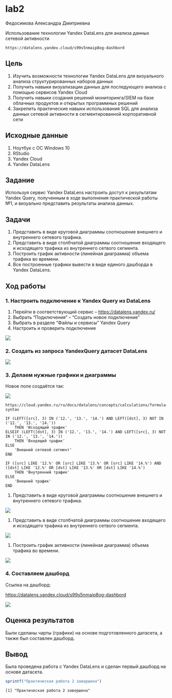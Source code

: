 # lab2
Федосимова Александра Дмитриевна

Использование технологии Yandex DataLens для анализа данных сетевой
активности

    https://datalens.yandex.cloud/s99s5nmaip8og-dashbord

## Цель

1.  Изучить возможности технологии Yandex DataLens для визуального
    анализа структурированных наборов данных
2.  Получить навыки визуализации данных для последующего анализа с
    помощью сервисов Yandex Cloud
3.  Получить навыки создания решений мониторинга/SIEM на базе облачных
    продуктов и открытых программных решений
4.  Закрепить практические навыки использования SQL для анализа данных
    сетевой активности в сегментированной корпоративной сети

## Исходные данные

1.  Ноутбук с ОС Windows 10
2.  RStudio
3.  Yandex Cloud
4.  Yandex DataLens

## Задание

Используя сервис Yandex DataLens настроить доступ к результатам Yandex
Query, полученным в ходе выполнения практической работы №1, и визуально
представить результаты анализа данных.

## Задачи

1.  Представить в виде круговой диаграммы соотношение внешнего и
    внутреннего сетевого трафика.
2.  Представить в виде столбчатой диаграммы соотношение входящего и
    исходящего трафика из внутреннего сетвого сегмента.
3.  Построить график активности (линейная диаграмма) объема трафика во
    времени.
4.  Все построенные графики вывести в виде единого дашборда в Yandex
    DataLens.

## Ход работы

### 1. Настроить подключение к Yandex Query из DataLens

1.  Перейти в соответствующий сервис – https://datalens.yandex.ru/
2.  Выбрать “Подключения” – “Создать новое подключение”
3.  Выбрать в разделе “Файлы и сервисы” Yandex Query
4.  Настроить и проверить подключение

![](img/1.jpg)

### 2. Создать из запроса YandexQuery датасет DataLens

![](img/3.jpg)

### 3. Делаем нужные графики и диаграммы

Новое поле создаётся так:

![](img/4.jpg)

    https://cloud.yandex.ru/ru/docs/datalens/concepts/calculations/formula-syntax

    IF (LEFT([src], 3) IN ('12.', '13.', '14.') AND LEFT([dst], 3) NOT IN ('12.', '13.', '14.'))
        THEN 'Исходящий трафик'
    ELSEIF (LEFT([dst], 3) IN ('12.', '13.', '14.') AND LEFT([src], 3) NOT IN ('12.', '13.', '14.'))
        THEN 'Входящий трафик'
    ELSE
        'Внешний сетевой сегмент'
    END

    IF ([src] LIKE '12.%' OR [src] LIKE '13.%' OR [src] LIKE '14.%') AND ([dst] LIKE '12.%' OR [dst] LIKE '13.%' OR [dst] LIKE '14.%')
        THEN 'Внутренний трафик'
    ELSE 
        'Внешний трафик'
    END 

1.  Представить в виде круговой диаграммы соотношение внешнего и
    внутреннего сетевого трафика.

![](img/5.jpg)

1.  Представить в виде столбчатой диаграммы соотношение входящего и
    исходящего трафика из внутреннего сетвого сегмента.

![](img/6.jpg)

1.  Построить график активности (линейная диаграмма) объема трафика во
    времени.

![](img/lin.jpg)

### 4. Составляем дашборд

Ссылка на дашборд:

https://datalens.yandex.cloud/s99s5nmaip8og-dashbord

![](img/7_2_dash.jpg)

## Оценка результатов

Были сделаны чарты (графики) на основе подготовленного датасета, а также
был составлен дашборд.

## Вывод

Была проведена работа с Yandex DataLens и сделан первый дашборд на
основе датасета.

``` r
sprintf("Практическая работа 2 завершена")
```

    [1] "Практическая работа 2 завершена"
